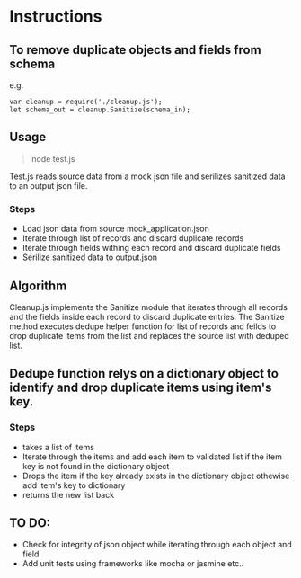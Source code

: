 # Instructions

## To remove duplicate objects and fields from schema   

e.g. 

    var cleanup = require('./cleanup.js');
    let schema_out = cleanup.Sanitize(schema_in);

## Usage 

> node test.js


Test.js reads source data from a mock json file and serilizes sanitized data to an output json file. 

### Steps
- Load json data from source mock_application.json 
- Iterate through list of records and discard duplicate records
- Iterate through fields withing each record and discard duplicate fields
- Serilize sanitized data to output.json


## Algorithm
Cleanup.js implements the Sanitize module that iterates through all records and the fields inside each record to discard duplicate entries. 
The Sanitize method executes dedupe helper function for list of records and feilds to drop duplicate items from the list and replaces the source list with deduped list.

## Dedupe function relys on a dictionary object to identify and drop duplicate items using item's key. 
### Steps
- takes a list of items  
- Iterate through the items and add each item to validated list if the item key is not found in the dictionary object 
- Drops the item if the key already exists in the dictionary object othewise add item's key to dictionary 
- returns the new list back

## TO DO:
- Check for integrity of json object  while iterating through each object and field
- Add unit tests using frameworks like mocha or jasmine etc..

